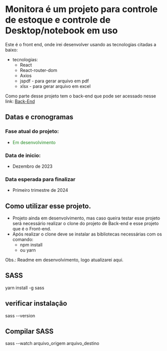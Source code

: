 # Monitora é um projeto para controle de estoque e controle de Desktop/notebook em uso

Este é o front end, onde irei desenvolver usando as tecnologias citadas a baixo:

- tecnologias:
  - React
  - React-router-dom
  - Axios
  - jspdf - para gerar arquivo em pdf
  - xlsx - para gerar arquivo em excel

Como parte desse projeto tem o back-end que pode ser acessado nesse link: [Back-End](https://github.com/jesiqueira/monitora_back_end)

## Datas e cronogramas

### Fase atual do projeto:

- <span style="color:#228B22;">Em desenvolvimento</span>

### Data de inicio:

- Dezembro de 2023

### Data esperada para finalizar

- Primeiro trimestre de 2024

## Como utilizar esse projeto.

- Projeto ainda em desenvolvimento, mas caso queira testar esse projeto será necessário realizar o clone do projeto de Back-end e esse projeto que é o Front-end.
- Após realizar o clone deve se instalar as bibliotecas necessárias com os comando:
  - npm install
  - ou yarn

Obs.: Readme em desenvolvimento, logo atualizarei aqui.

## SASS

yarn install -g sass

## verificar instalação

sass --version

## Compilar SASS

sass --watch arquivo_origem arquivo_destino
